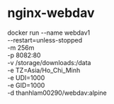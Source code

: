 # nginx-webdav

docker run --name webdav1 \
  --restart=unless-stopped \
  -m 256m \
  -p 8082:80 \
  -v /storage/downloads:/data \
  -e TZ=Asia/Ho_Chi_Minh  \
  -e UDI=1000 \
  -e GID=1000 \
  -d  thanhlam00290/webdav:alpine
